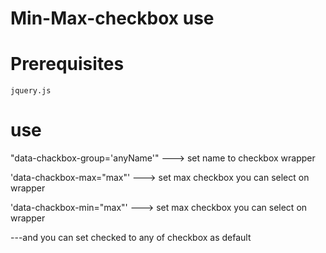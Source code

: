 # Min-Max-checkbox use 


# Prerequisites
    jquery.js


# use

"data-chackbox-group='anyName'" ---> set name to checkbox wrapper

'data-chackbox-max="max"' ---> set max checkbox you can select on wrapper

'data-chackbox-min="max"' ---> set max checkbox you can select on wrapper

---and you can set checked to any of checkbox as default
